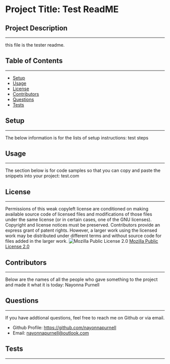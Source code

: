 
  # Project Title: Test ReadME 
 
  ## Project Description
  ------
  this file is the tester readme.

  ## Table of Contents
  ------  
  - [Setup](#setup)
  - [Usage](#usage)
  - [License](#license)
  - [Contributors](#contributors)
  - [Questions](#questions)
  - [Tests](#tests)
  

  ## Setup 
  ------

  The below information is for the lists of setup instructions:  test steps
  

  
  ## Usage 
  ------

  The section below is for code samples so that you can copy and paste the snippets into your project:  test.com
  


  ## License
  ------

  Permissions of this weak copyleft license are conditioned on making available source code of licensed files and modifications of those files under the same license (or in certain cases, one of the GNU licenses). Copyright and license notices must be preserved. Contributors provide an express grant of patent rights. However, a larger work using the licensed work may be distributed under different terms and without source code for files added in the larger work.  ![Mozilla Public License 2.0](https://img.shields.io/badge/license-MPL-brightgreen)  [Mozilla Public License 2.0](http://mozilla.org/MPL/2.0/)  

  
  ## Contributors
  ------

  Below are the names of all the people who gave something to the project and made it what it is today:
  Nayonna Purnell


  
  ## Questions
  ------

  If you have addtional questions, feel free to reach me on Github or via email.
  * Github Profile:  https://github.com/nayonnapurnell 
  * Email: nayonnapurnell@outlook.com
  

 
  ## Tests
  ------
  